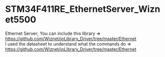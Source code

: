 # STM34F411RE_EthernetServer_Wiznet5500
Ethernet Server; You can include this library => https://github.com/Wiznet/ioLibrary_Driver/tree/master/Ethernet  
I used the datasheet to understand what the commands do => https://github.com/Wiznet/ioLibrary_Driver/tree/master/Ethernet
